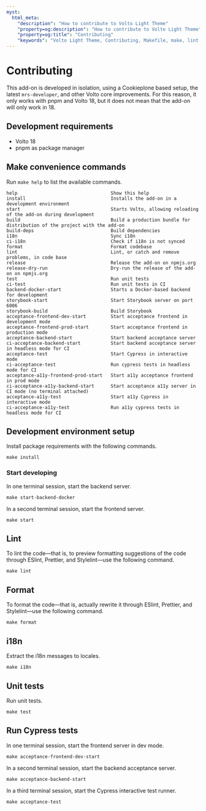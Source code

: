 ```yaml
---
myst:
  html_meta:
    "description": "How to contribute to Volto Light Theme"
    "property=og:description": "How to contribute to Volto Light Theme"
    "property=og:title": "Contributing"
    "keywords": "Volto Light Theme, Contributing, Makefile, make, lint, format, i18n, tests, unit, Cypress, acceptance"
---
```


# Contributing

This add-on is developed in isolation, using a Cookieplone based setup, the latest `mrs-developer`, and other Volto core improvements.
For this reason, it only works with pnpm and Volto 18, but it does not mean that the add-on will only work in 18.


## Development requirements

-   Volto 18
-   pnpm as package manager


## Make convenience commands

Run `make help` to list the available commands.

```text
help                                  Show this help
install                               Installs the add-on in a development environment
start                                 Starts Volto, allowing reloading of the add-on during development
build                                 Build a production bundle for distribution of the project with the add-on
build-deps                            Build dependencies
i18n                                  Sync i18n
ci-i18n                               Check if i18n is not synced
format                                Format codebase
lint                                  Lint, or catch and remove problems, in code base
release                               Release the add-on on npmjs.org
release-dry-run                       Dry-run the release of the add-on on npmjs.org
test                                  Run unit tests
ci-test                               Run unit tests in CI
backend-docker-start                  Starts a Docker-based backend for development
storybook-start                       Start Storybook server on port 6006
storybook-build                       Build Storybook
acceptance-frontend-dev-start         Start acceptance frontend in development mode
acceptance-frontend-prod-start        Start acceptance frontend in production mode
acceptance-backend-start              Start backend acceptance server
ci-acceptance-backend-start           Start backend acceptance server in headless mode for CI
acceptance-test                       Start Cypress in interactive mode
ci-acceptance-test                    Run cypress tests in headless mode for CI
acceptance-a11y-frontend-prod-start   Start a11y acceptance frontend in prod mode
ci-acceptance-a11y-backend-start      Start acceptance a11y server in CI mode (no terminal attached)
acceptance-a11y-test                  Start a11y Cypress in interactive mode
ci-acceptance-a11y-test               Run a11y cypress tests in headless mode for CI
```


## Development environment setup

Install package requirements with the following commands.

```shell
make install
```

### Start developing

In one terminal session, start the backend server.

```shell
make start-backend-docker
```

In a second terminal session, start the frontend server.

```shell
make start
```


## Lint

To lint the code—that is, to preview formatting suggestions of the code through ESlint, Prettier, and Stylelint—use the following command.

```shell
make lint
```


## Format

To format the code—that is, actually rewrite it through ESlint, Prettier, and Stylelint—use the following command.

```shell
make format
```


## i18n

Extract the i18n messages to locales.

```shell
make i18n
```


## Unit tests

Run unit tests.

```shell
make test
```


## Run Cypress tests


In one terminal session, start the frontend server in dev mode.

```shell
make acceptance-frontend-dev-start
```

In a second terminal session, start the backend acceptance server.

```shell
make acceptance-backend-start
```

In a third terminal session, start the Cypress interactive test runner.

```shell
make acceptance-test
```
